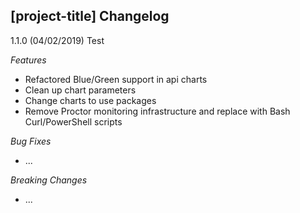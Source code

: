## [project-title] Changelog

<a name="1.1.0"></a>
1.1.0 (04/02/2019)
Test

*Features*
- Refactored Blue/Green support in api charts
- Clean up chart parameters
- Change charts to use packages
- Remove Proctor monitoring infrastructure and replace with Bash Curl/PowerShell scripts

*Bug Fixes*
* ...

*Breaking Changes*
* ...

